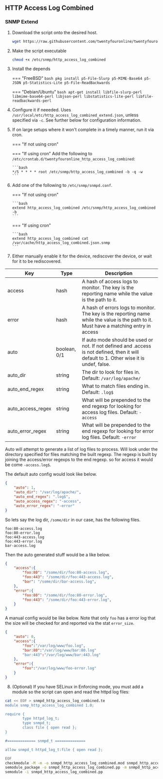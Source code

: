 ## HTTP Access Log Combined

### SNMP Extend

1. Download the script onto the desired host.

    ```bash
    wget https://raw.githubusercontent.com/twentyfouronline/twentyfouronline-agent/master/snmp/http_access_log_combined -O /etc/snmp/http_access_log_combined
    ```

2. Make the script executable

    ```bash
    chmod +x /etc/snmp/http_access_log_combined
    ```

3. Install the depends

    === "FreeBSD"
        ```bash
        pkg install p5-File-Slurp p5-MIME-Base64 p5-JSON p5-Statistics-Lite p5-File-ReadBackwards
        ```

    === "Debian/Ubuntu"
        ```bash
        apt-get install libfile-slurp-perl libmime-base64-perl libjson-perl libstatistics-lite-perl libfile-readbackwards-perl
        ```

4. Configure it if neeeded. Uses
   `/usr/local/etc/http_access_log_combined_extend.json`, unless
   specified via `-c`. See further below for configuration
   information.

5.  If on large setups where it won't complete in a timely manner, run it via cron.

    === "If not using cron"

    === "If using cron"
        Add the following to `/etc/crontab.d/twentyfouronline_http_access_log_combined`:

        ```bash
        */5 * * * * root /etc/snmp/http_access_log_combined -b -q -w
        ```

6.  Add one of the following to `/etc/snmp/snmpd.conf`.

    === "If not using cron"

        ```bash
        extend http_access_log_combined /etc/snmp/http_access_log_combined -b
        ```

    === "If using cron"

        ```bash
        extend http_access_log_combined cat /var/cache/http_access_log_combined.json.snmp
        ```

7. Either manually enable it for the device, rediscover the device, or
   wait for it to be rediscovered.

| Key               | Type         | Description                                                                                                                              |
|-------------------|--------------|------------------------------------------------------------------------------------------------------------------------------------------|
| access            | hash         | A hash of access logs to monitor. The key is the reporting name while the value is the path to it.                                       |
| error             | hash         | A hash of errors logs to monitor. The key is the reporting name while the value is the path to it. Must have a matching entry in access  |
| auto              | boolean, 0/1 | If auto mode should be used or not. If not defined and .access is not defined, then it will default to 1. Other wise it is undef, false. |
| auto_dir          | string       | The dir to look for files in. Default: `/var/log/apache/`                                                                                |
| auto_end_regex    | string       | What to match files ending in. Default: `.log$`                                                                                          |
| auto_access_regex | string       | What will be prepended to the end regexp for looking for access log files. Default: `-access`                                            |
| auto_error_regex  | string       | What will be prepended to the end regexp for looking for error log files. Default: `-error`                                              |

Auto will attempt to generate a list of log files to process. Will
look under the directory specified for files matching the built
regexp. The regexp is built by joining the access/error regexps to the
end regexp. so for access it would be come `-access.log$`.

The default auto config would look like below.

```JSON
{
    "auto": 1,
    "auto_dir": "/var/log/apache/",
    "auto_end_regex": ".log$",
    "auto_access_regex": "-access",
    "auto_error_regex": "-error"
}
```

So lets say the log dir, `/some/dir` in our case, has the following files.

```
foo:80-access.log
foo:80-error.log
foo:443-access.log
foo:443-error.log
bar-access.log
```

Then the auto generated stuff would be a like below.

```JSON
{
    "access":{
        "foo:80": "/some/dir/foo:80-access.log",
        "foo:443": "/some/dir/foo:443-access.log",
        "bar": "/some/dir/bar-access.log",
    },
    "error":{
        "foo:80": "/some/dir/foo:80-error.log",
        "foo:443": "/some/dir/foo:443-error.log",
    }
}
```

A manual config would be like below. Note that only `foo` has a error
log that the size will be checked for and reported via the stat
`error_size`.

```JSON
{
    "auto": 0,
    "access":{
        "foo":"/var/log/www/foo.log",
        "bar:80":"/var/log/www/bar:80.log"
        "bar:443":"/var/log/www/bar:443.log"
    },
    "error":{
        "foo":"/var/log/www/foo-error.log"
    }
}
```

8. (Optional) If you have SELinux in Enforcing mode, you must add a module so the script can open and read the httpd log files:

```bash
cat << EOF > snmpd_http_access_log_combined.te
module snmp_http_access_log_combined 1.0;

require {
        type httpd_log_t;
        type snmpd_t;
        class file { open read };
}

#============= snmpd_t ==============

allow snmpd_t httpd_log_t:file { open read };

EOF
checkmodule -M -m -o snmpd_http_access_log_combined.mod snmpd_http_access_log_combined.te
semodule_package -o snmpd_http_access_log_combined.pp -m snmpd_http_access_log_combined.mod
semodule -i snmpd_http_access_log_combined.pp
```




